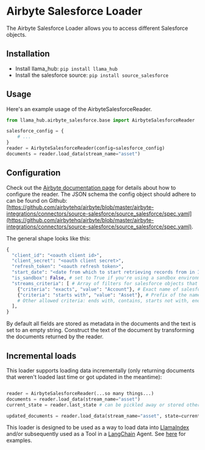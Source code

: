 # Airbyte Salesforce Loader

The Airbyte Salesforce Loader allows you to access different Salesforce objects.

## Installation

* Install llama_hub: `pip install llama_hub`
* Install the salesforce source: `pip install source_salesforce`

## Usage

Here's an example usage of the AirbyteSalesforceReader.

```python
from llama_hub.airbyte_salesforce.base import AirbyteSalesforceReader

salesforce_config = {
    # ...
}
reader = AirbyteSalesforceReader(config=salesforce_config)
documents = reader.load_data(stream_name="asset")
```

## Configuration

Check out the [Airbyte documentation page](https://docs.airbyte.com/integrations/sources/salesforce/) for details about how to configure the reader.
The JSON schema the config object should adhere to can be found on Github: [https://github.com/airbytehq/airbyte/blob/master/airbyte-integrations/connectors/source-salesforce/source_salesforce/spec.yaml](https://github.com/airbytehq/airbyte/blob/master/airbyte-integrations/connectors/source-salesforce/source_salesforce/spec.yaml).

The general shape looks like this:
```python
{
  "client_id": "<oauth client id>",
  "client_secret": "<oauth client secret>",
  "refresh_token": "<oauth refresh token>",
  "start_date": "<date from which to start retrieving records from in ISO format, e.g. 2020-10-20T00:00:00Z>",
  "is_sandbox": False, # set to True if you're using a sandbox environment
  "streams_criteria": [ # Array of filters for salesforce objects that should be loadable
    {"criteria": "exacts", "value": "Account"}, # Exact name of salesforce object
    {"criteria": "starts with", "value": "Asset"}, # Prefix of the name
    # Other allowed criteria: ends with, contains, starts not with, ends not with, not contains, not exacts
  ],
}
```

By default all fields are stored as metadata in the documents and the text is set to an empty string. Construct the text of the document by transforming the documents returned by the reader.

## Incremental loads

This loader supports loading data incrementally (only returning documents that weren't loaded last time or got updated in the meantime):
```python

reader = AirbyteSalesforceReader(...so many things...)
documents = reader.load_data(stream_name="asset")
current_state = reader.last_state # can be pickled away or stored otherwise

updated_documents = reader.load_data(stream_name="asset", state=current_state) # only loads documents that were updated since last time
```

This loader is designed to be used as a way to load data into [LlamaIndex](https://github.com/jerryjliu/gpt_index/tree/main/gpt_index) and/or subsequently used as a Tool in a [LangChain](https://github.com/hwchase17/langchain) Agent. See [here](https://github.com/emptycrown/llama-hub/tree/main) for examples.
